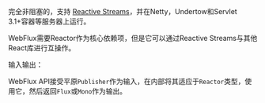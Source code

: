 完全非阻塞的，支持 [Reactive Streams](https://links.jianshu.com/go?to=https%3A%2F%2Fwww.reactive-streams.org%2F)，并在Netty，Undertow和Servlet 3.1+容器等服务器上运行。

WebFlux需要Reactor作为核心依赖项，但是它可以通过Reactive Streams与其他React库进行互操作。



输入输出：

WebFlux API接受平原`Publisher`作为输入，在内部将其适应于`Reactor`类型，使用它，然后返回`Flux`或`Mono`作为输出。

